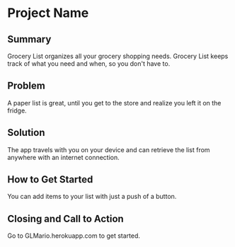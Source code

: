 # Project Name #

## Summary ##

   Grocery List organizes all your grocery shopping needs.  Grocery List keeps track of what you need and when, so you don't have to.

## Problem ##

  A paper list is great, until you get to the store and realize you left it on the fridge.

## Solution ##

  The app travels with you on your device and can retrieve the list from anywhere with an internet connection.

## How to Get Started ##

  You can add items to your list with just a push of a button.

## Closing and Call to Action ##

  Go to GLMario.herokuapp.com to get started.

